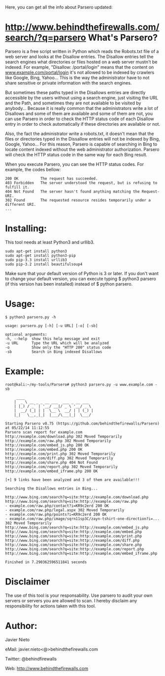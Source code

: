 Here, you can get all the info about Parsero updated:

http://www.behindthefirewalls.com/search/?q=parsero
What's Parsero?
===============
Parsero is a free script written in Python which reads the Robots.txt file of a web server and looks at the Disallow entries. The Disallow entries tell the search engines what directories or files hosted on a web server mustn't be indexed. For example, "Disallow: /portal/login" means that the content on www.example.com/portal/login it's not allowed to be indexed by crawlers like Google, Bing, Yahoo... This is the way the administrator have to not share sensitive or private information with the search engines.

But sometimes these paths typed in the Disallows entries are directly accessible by the users without using a search engine, just visiting the URL and the Path, and sometimes they are not available to be visited by anybody... Because it is really common that the administrators write a lot of Disallows and some of them are available and some of them are not, you can use Parsero in order to check the HTTP status code of each Disallow entry in order to check automatically if these directories are available or not.

Also, the fact the administrator write a robots.txt, it doesn't mean that the files or directories typed in the Dissallow entries will not be indexed by Bing, Google, Yahoo... For this reason, Parsero is capable of searching in Bing to locate content indexed without the web administrator authorization. Parsero will check the HTTP status code in the same way for each Bing result.


When you execute Parsero, you can see the HTTP status codes. For example, the codes bellow:


    200 OK          The request has succeeded.
    403 Forbidden   The server understood the request, but is refusing to fulfill it.
    404 Not Found   The server hasn't found anything matching the Request-URI.
    302 Found       The requested resource resides temporarily under a different URI.
    ...


Installing:
==========
This tool needs at least Python3 and urllib3.
       
    sudo apt-get install python3
    sudo apt-get install python3-pip
    sudo pip-3.3 install urllib3
    sudo pip-3.2 install beautifulsoup4
        
Make sure that your default version of Python is 3 or later. If you don't want to change your default version, you can execute typing
$ python3 parsero (if this version has been installed) instead of $ python parsero.

Usage:
======
    $ python3 parsero.py -h
        
    usage: parsero.py [-h] [-u URL] [-o] [-sb]
	
    optional arguments:
    -h, --help  show this help message and exit
    -u URL      Type the URL which will be analyzed
    -o          Show only the "HTTP 200" status code
    -sb         Search in Bing indexed Disallows


Example:
=======
	 
    root@kali:~/my-tools/Parsero# python3 parsero.py -u www.example.com -sb

         ____                               
        |  _ \ __ _ _ __ ___  ___ _ __ ___  
        | |_) / _` | '__/ __|/ _ \ '__/ _ \ 
        |  __/ (_| | |  \__ \  __/ | | (_) |
        |_|   \__,_|_|  |___/\___|_|  \___/ 

	Starting Parsero v0.75 (https://github.com/behindthefirewalls/Parsero) at 05/22/14 11:12:55
	Parsero scan report for example.com                                             
	http://example.com/download.php 302 Moved Temporarily                                             
	http://example.com/raw.php 302 Moved Temporarily                                             
	http://example.com/embed_js.php 200 OK                                             
	http://example.com/embed.php 200 OK                                             
	http://example.com/print.php 302 Moved Temporarily                                             
	http://example.com/diff.php 302 Moved Temporarily                                             
	http://example.com/share.php 404 Not Found                                             
	http://example.com/report.php 302 Moved Temporarily                                             
	http://example.com/embed_iframe.php 200 OK                                             
                                             
	[+] 9 links have been analyzed and 3 of them are available!!!                                             
                                             
	Searching the Disallows entries in Bing...                                             
                                             
	http://www.bing.com/search?q=site:http://example.com/download.php                                             
	http://www.bing.com/search?q=site:http://example.com/raw.php                                             
 	- example.com/raw.php/contact?i=KR9c2erd 200 OK                                             
 	- example.com/raw.php/legal.aspx 302 Moved Temporarily                                             
 	- example.com/raw.php/points?i=KR9c2erd 200 OK                                             
	- example.com/raw.php/image/sqrn11sp3C/zayn-tshirt-one-direction?i=... 302 Moved Temporarily
	http://www.bing.com/search?q=site:http://example.com/embed_js.php
	http://www.bing.com/search?q=site:http://example.com/embed.php                                             
	http://www.bing.com/search?q=site:http://example.com/print.php                                             
	http://www.bing.com/search?q=site:http://example.com/diff.php                                             
	http://www.bing.com/search?q=site:http://example.com/share.php                                             
	http://www.bing.com/search?q=site:http://example.com/report.php                                             
	http://www.bing.com/search?q=site:http://example.com/embed_iframe.php                                             
                                             
	Finished in 7.290362596511841 seconds 

Disclaimer
==========
The use of this tool is your responsability. Use parsero to audit your own servers or servers you are allowed to scan. I hereby disclaim any responsibility for actions taken with this tool.


Author:
=======

  Javier Nieto
  
  eMail: javier.nieto<@>behindthefirewalls.com
  
  Twitter: @behindfirewalls
  
  Web: http://www.behindthefirewalls.com
  

